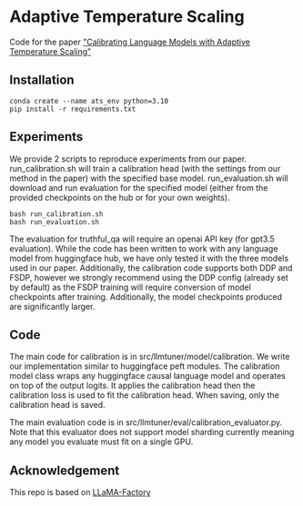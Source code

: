 # Adaptive Temperature Scaling
Code for the paper ["Calibrating Language Models with Adaptive Temperature Scaling"]()

## Installation
```
conda create --name ats_env python=3.10
pip install -r requirements.txt
```
## Experiments
We provide 2 scripts to reproduce experiments from our paper.
run_calibration.sh will train a calibration head (with the settings from our method in the paper) with the specified base model.
run_evaluation.sh will download and run evaluation for the specified model (either from the provided checkpoints on the hub or for your own weights).

```
bash run_calibration.sh
bash run_evaluation.sh
```

The evaluation for truthful_qa will require an openai API key (for gpt3.5 evaluation).
While the code has been written to work with any language model from huggingface hub, we have only tested it with the three models used in our paper.
Additionally, the calibration code supports both DDP and FSDP, however we strongly recommend using the DDP config (already set by default) as
the FSDP training will require conversion of model checkpoints after training. Additionally, the model checkpoints produced are significantly larger.

## Code
The main code for calibration is in src/llmtuner/model/calibration. We write our implementation similar to huggingface peft modules. The calibration
model class wraps any huggingface causal language model and operates on top of the output logits. It applies the calibration head then the
calibration loss is used to fit the calibration head. When saving, only the calibration head is saved.

The main evaluation code is in src/llmtuner/eval/calibration_evaluator.py. Note that this evaluator does not support model sharding currently
meaning any model you evaluate must fit on a single GPU.

## Acknowledgement
This repo is based on [LLaMA-Factory](https://github.com/hiyouga/LLaMA-Factory)
